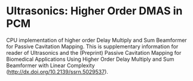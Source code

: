 # Ultrasonics: Higher Order DMAS in PCM

CPU implementation of higher order Delay Multiply and Sum Beamformer for Passive Cavitation Mapping. This is supplementary information for reader of Ultrasonics and the (Preprint) Passive Cavitation Mapping for Biomedical Applications Using Higher Order Delay Multiply and Sum Beamformer with Linear Complexity (http://dx.doi.org/10.2139/ssrn.5029537).
